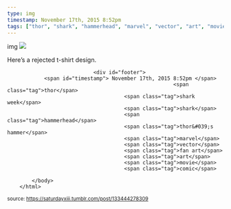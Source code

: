 ```yaml
---
type: img
timestamp: November 17th, 2015 8:52pm
tags: ["thor", "shark", "hammerhead", "marvel", "vector", "art", "movie", "comic"]
---
```

img
<img src="https://saturdayxiii.github.io/media/133444278309.png"/>
                                                                                          
Here’s a rejected t-shirt design.
 
                                    
                
                
                
                
                                <div id="footer">
                <span id="timestamp"> November 17th, 2015 8:52pm </span>
                                                          <span class="tag">thor</span>
                                          <span class="tag">shark week</span>
                                          <span class="tag">shark</span>
                                          <span class="tag">hammerhead</span>
                                          <span class="tag">thor&#039;s hammer</span>
                                          <span class="tag">marvel</span>
                                          <span class="tag">vector</span>
                                          <span class="tag">fan art</span>
                                          <span class="tag">art</span>
                                          <span class="tag">movie</span>
                                          <span class="tag">comic</span>
                                                    
            </body>
        </html>

        
<small>source: https://saturdayxiii.tumblr.com/post/133444278309</small>